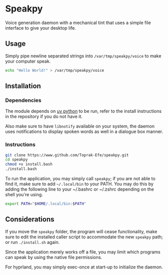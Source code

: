 # Speakpy

Voice generation daemon with a mechanical tint that uses a simple file interface to give your desktop life.

## Usage

Simply pipe newline separated strings into `/var/tmp/speakpy/voice` to make your computer speak.

```sh
echo "Hello World!" > /var/tmp/speakpy/voice
```

## Installation

### Dependencies

The module depends on [uv python](https://github.com/astral-sh/uv) to be run, refer to the install instructions in the repository if you do not have it. 

Also make sure to have `libnotify` available on your system, the daemon uses notifications to display spoken words as well in a dialogue box manner.

### Instructions 

```sh
git clone https://www.github.com/Toprak-Efe/speakpy.git
cd speakpy
chmod +x install.bash
./install.bash
```

To run the application, you may simply call `speakpy`; if you are not able to find it, make sure to add `~/.local/bin` to your PATH. You may do this by adding the following line to your ~/.bashrc or ~/.zshrc depending on the shell you're using.

```sh
export PATH="$HOME/.local/bin:$PATH"
```

## Considerations

If you move the `speakpy` folder, the program will cease functionality, make sure to edit the installed caller script to accommodate the new `speakpy` path; or run `./install.sh` again.

Since the application merely works off a file, you may limit which programs can speak by using the native file permissions. 

For hyprland, you may simply exec-once at start-up to initialize the daemon.
